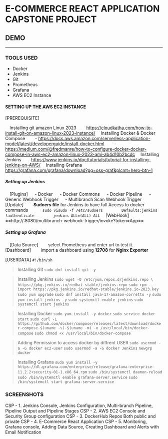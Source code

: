 # E-COMMERCE REACT APPLICATION CAPSTONE PROJECT
## DEMO
---
### TOOLS USED
- Docker
- Jenkins
- Git
- Prometheus
- Grafana
- AWS EC2 Instance

#### SETTING UP THE AWS EC2 INSTANCE
[PREREQUISITE]

&emsp;Installing git amazon Linux 2023
&emsp;&emsp;https://cloudkatha.com/how-to-install-git-on-amazon-linux-2023-instance/
&emsp;Installing Docker & Docker Compose
&emsp;&emsp;- https://docs.aws.amazon.com/serverless-application-model/latest/developerguide/install-docker.html
&emsp;&emsp;- https://medium.com/@fredmanre/how-to-configure-docker-docker-compose-in-aws-ec2-amazon-linux-2023-ami-ab4d10b2bcdc
&emsp;Installing Jenkins
&emsp;&emsp;https://www.jenkins.io/doc/tutorials/tutorial-for-installing-jenkins-on-AWS/
&emsp;Installing Grafana
&emsp;&emsp;https://grafana.com/grafana/download?pg=oss-graf&plcmt=hero-btn-1

##### Setting up Jenkins
&emsp;[Plugins]
&emsp; - Docker
&emsp; - Docker Commons
&emsp; - Docker Pipeline
&emsp; - Generic Webhook Trigger
&emsp; - Multibranch Scan Webhook Trigger
&emsp;[Update]
&emsp;&emsp;**Sudoers file** for Jenkins to have full Access to docker commands
&emsp;&emsp;&emsp;`sudo visudo -f /etc/sudoers`
&emsp;&emsp;&emsp;&emsp;`Defaults:jenkins !authenticate`
&emsp;&emsp;&emsp;&emsp;`jenkins ALL=(ALL) ALL`
&emsp;[WebHook]
&emsp;&emsp;==http://<publicIp>:8080/multibranch-webhook-trigger/invoke?token=App==

##### Setting up Grafana
&emsp;[Data Source]
&emsp;&emsp;select Prometheus and enter url to test it.
&emsp;[Dashboard]
&emsp;&emsp;import a dashboard using **12708** for **Nginx Exporter**

[USERDATA]
`#!/bin/sh`
>Installing Git
`sudo dnf install git -y`

>Installing Jenkins
`sudo wget -O /etc/yum.repos.d/jenkins.repo \
    https://pkg.jenkins.io/redhat-stable/jenkins.repo`
`sudo rpm --import https://pkg.jenkins.io/redhat-stable/jenkins.io-2023.key`
`sudo yum upgrade`
`sudo dnf install java-17-amazon-corretto -y`
`sudo yum install jenkins -y`
`sudo systemctl enable jenkins`
`sudo systemctl start jenkins`

>Installing Docker
`sudo yum install -y docker`
`sudo service docker start`
`sudo curl -L https://github.com/docker/compose/releases/latest/download/docker-compose-$(uname -s)-$(uname -m) -o /usr/local/bin/docker-compose`
`sudo chmod +x /usr/local/bin/docker-compose`

>Adding Permission to access docker by diffrent USER 
`sudo usermod -a -G docker ec2-user`
`sudo usermod -a -G docker Jenkins`
`newgrp docker`

>Installing Grafana
`sudo yum install -y https://dl.grafana.com/enterprise/release/grafana-enterprise-11.2.2+security~01-1.x86_64.rpm`
`sudo /bin/systemctl daemon-reload`
`sudo /bin/systemctl enable grafana-server.service`
`sudo /bin/systemctl start grafana-server.service`

### SCREENSHOTS
CSP - 1. Jenkins Console, Jenkins Configuration, Multi-branch Pipeline, Pipeline Output and Pipeline Stages
CSP - 2. AWS EC2 Console and Security Group configuration
CSP - 3. DockerHub Repos Both public and private
CSP - 4. E-Commerce React Application
CSP - 5. Monitoring, Grafana console, Adding Data Source, Creating Dashboard and Alerts with Email Notification